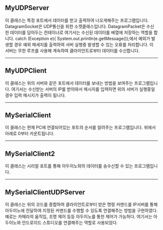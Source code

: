 ## MyUDPServer

이 클래스는 특정 포트에서 데이터를 받고 출력하여 나오게해주는 프로그램입니다.
DatagramSocket은 UDP통신을 위한 소캣클래스입니다.
DatagramPacket은 수신한 데이터를 담아두는 컨테이너로 여기서는 수신된 데이터를 배열에 저장하는 역할을 합니다.
catch (Exception e){ System.out.println(e.getMessage());에서 예외가 발생할 경우 예외 메세지를 출력하여 서버 실행중 발생할 수 있는 오류를 처리합니다.
이 서버는 무한 루프를 사용해 계속하여 클라이언트로부터 데이터를 수신합니다.

------------------------------------------------------------------------------

## MyUDPClient

이 클래스는 위의 서버와 같은 포트에서 데이터를 보내는 방법을 보여주는 프로그램입니다.
여기서는 수신받는 서버의 IP를 받아와서 메시지를 입력하면 위의 서버가 실행중일 경우 입력 메시지가 출력이 됩니다.

---------------------------------------------------

## MySerialClient

이 클래스는 현재 PC에 연결되어있는 포트의 순서를 알려주는 프로그램입니다.
위에서 아래로 0부터 카운트됩니다.

------------------------------------------------------------------

## MySerialClient2
이 클래스는 시리얼 포트를 통해 아두이노와의 데이터를 송수신할 수 있는 프로그램입니다.

------------------------------------------------------------------------------

## MySerialClientUDPServer
이 클래스는 위의 코드를 종합하여 클라이언트로부터 받은 명령 커맨드를 IP서버를 통해 아두이노에 전달하여 지정된 커맨드를 수행할 수 있도록 연결해주는 방법을 구현하였다.
예로는 카메라의 움직임, 조명 제어 등등 아두이노를 통한 제어가 가능하다.
여기서는 아두이노와 안드로이드 스튜디오를 연결해주는 역할로 사용되었다.


